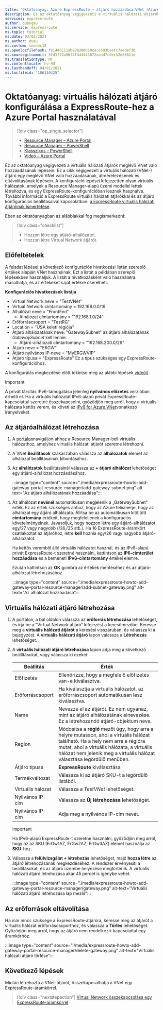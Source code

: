 ```yaml
---
title: 'Oktatóanyag: Azure ExpressRoute – átjáró hozzáadása VNet (Azure Portal)'
description: Ez az oktatóanyag végigvezeti a virtuális hálózati átjárók egy VNet való hozzáadásának lépésein a Azure Portal használatával.
services: expressroute
author: duongau
ms.service: expressroute
ms.topic: tutorial
ms.date: 03/03/2021
ms.author: duau
ms.custom: seodec18
ms.openlocfilehash: f81446111ab87b280d50caceb93beefc7aedef3b
ms.sourcegitcommit: 5fd1f72a96f4f343543072eadd7cdec52e86511e
ms.translationtype: MT
ms.contentlocale: hu-HU
ms.lasthandoff: 04/01/2021
ms.locfileid: "106110325"
---
```

# <a name="tutorial-configure-a-virtual-network-gateway-for-expressroute-using-the-azure-portal"></a>Oktatóanyag: virtuális hálózati átjáró konfigurálása a ExpressRoute-hez a Azure Portal használatával
> [!div class="op_single_selector"]
> * [Resource Manager – Azure Portal](expressroute-howto-add-gateway-portal-resource-manager.md)
> * [Resource Manager – PowerShell](expressroute-howto-add-gateway-resource-manager.md)
> * [Klasszikus – PowerShell](expressroute-howto-add-gateway-classic.md)
> * [Videó – Azure Portal](https://azure.microsoft.com/documentation/videos/azure-expressroute-how-to-create-a-vpn-gateway-for-your-virtual-network)
> 

Ez az oktatóanyag végigvezeti a virtuális hálózati átjárók meglévő VNet való hozzáadásának lépésein. Ez a cikk végigvezeti a virtuális hálózati (VNet-) átjáró egy meglévő VNet való hozzáadásának, átméretezésének és eltávolításának lépésein. A konfiguráció lépései kifejezetten olyan virtuális hálózatok, amelyek a Resource Manager-alapú üzemi modellel lettek létrehozva, és egy ExpressRoute-konfigurációban lesznek használva. További információ a ExpressRoute virtuális hálózati átjárókkal és az átjáró konfigurációs beállításaival kapcsolatban: [a ExpressRoute virtuális hálózati átjáróinak ismertetése](expressroute-about-virtual-network-gateways.md). 

Eben az oktatóanyagban az alábbiakkal fog megismerkedni:
> [!div class="checklist"]
> - Hozzon létre egy átjáró-alhálózatot.
> - Hozzon létre Virtual Network átjárót.

## <a name="prerequisites"></a>Előfeltételek

A feladat lépései a következő konfigurációs hivatkozási listán szereplő értékek alapján VNet használnak. Ezt a listát a példában szereplő lépésekben használjuk. A listát a hivatkozásként való használatra másolhatja, és az értékeket saját értékre cserélheti.

**Konfigurációs hivatkozások listája**

* Virtual Network neve = "TestVNet"
* Virtual Network címtartomány = 192.168.0.0/16
* Alhálózat neve = "FrontEnd" 
    * Alhálózat címtartomány = "192.168.1.0/24"
* Erőforráscsoport = "TestRG"
* Location = "USA keleti régiója"
* Átjáró alhálózatának neve: "GatewaySubnet" az átjáró alhálózatának *GatewaySubnet* kell lennie.
    * Átjáró-alhálózati címtartomány = "192.168.200.0/26"
* Átjáró neve = "ERGW"
* Átjáró nyilvános IP-neve = "MyERGWVIP"
* Átjáró típusa = "ExpressRoute" Ez a típus szükséges egy ExpressRoute-konfigurációhoz.

A konfigurálás megkezdése előtt tekintse meg az alábbi lépések [videóit](https://azure.microsoft.com/documentation/videos/azure-expressroute-how-to-create-a-vpn-gateway-for-your-virtual-network) .

> [!IMPORTANT]
> A privát társítás IPv6-támogatása jelenleg **nyilvános előzetes** verzióban érhető el. Ha a virtuális hálózatát IPv6-alapú privát ExpressRoute-kapcsolattal szeretné összekapcsolni, győződjön meg arról, hogy a virtuális hálózata kettős verem, és követi az [IPv6 for Azure VNet](../virtual-network/ipv6-overview.md)vonatkozó irányelveket.
> 
> 

## <a name="create-the-gateway-subnet"></a>Az átjáróalhálózat létrehozása

1. A [portálon](https://portal.azure.com)navigáljon ahhoz a Resource Manager-beli virtuális hálózathoz, amelyhez virtuális hálózati átjárót szeretne létrehozni.
1. A VNet **Beállítások** szakaszában válassza az **alhálózatok** elemet az alhálózat beállításainak kibontásához.
1. Az **alhálózatok** beállításainál válassza az **+ átjáró alhálózat** lehetőséget egy átjáró-alhálózat hozzáadásához. 
   
    :::image type="content" source="./media/expressroute-howto-add-gateway-portal-resource-manager/add-gateway-subnet.png" alt-text="Az átjáró alhálózatának hozzáadása":::

1. Az alhálózat **nevénél** automatikusan megjelenik a „GatewaySubnet” érték. Ez az érték szükséges ahhoz, hogy az Azure felismerje, hogy az alhálózat egy átjáró alhálózata. Állítsa be az automatikusan kitöltött **címtartomány** értékeit, hogy megfeleljenek a konfigurációs követelményeinek. Javasoljuk, hogy hozzon létre egy átjáró-alhálózatot egy/27 vagy nagyobb (/26,/25 stb.). Ha 16 ExpressRoute-áramkört csatlakoztat az átjáróhoz, létre **kell** hoznia egy/26 vagy nagyobb átjáró-alhálózatot.

    Ha kettős veremből álló virtuális hálózatot használ, és az IPv6-alapú privát ExpressRoute-t szeretné használni, kattintson az **IP6-címterület hozzáadása** és a bemeneti **IPv6-címtartomány** értékei elemre.

    Ezután kattintson az **OK** gombra az értékek mentéséhez és az átjáró-alhálózat létrehozásához.

    :::image type="content" source="./media/expressroute-howto-add-gateway-portal-resource-manager/add-subnet-gateway.png" alt-text="Az alhálózat hozzáadása":::

## <a name="create-the-virtual-network-gateway"></a>Virtuális hálózati átjáró létrehozása

1. A portálon, a bal oldalon válassza az **erőforrás létrehozása** lehetőséget, és írja be a "Virtual Network átjáró" kifejezést a keresőmezőbe. Keresse meg a **virtuális hálózati átjárót** a keresési visszáruban, és válassza ki a bejegyzést. A **virtuális hálózati átjáró** lapon válassza a **Létrehozás** lehetőséget.
1. A **virtuális hálózati átjáró létrehozása** lapon adja meg a következő beállításokat, vagy válassza ki ezeket:

    | Beállítás | Érték |
    | --------| ----- |
    | Előfizetés | Ellenőrizze, hogy a megfelelő előfizetés van-e kiválasztva. |
    | Erőforráscsoport | Ha kiválasztja a virtuális hálózatot, az erőforráscsoport automatikusan lesz kiválasztva. | 
    | Name | Nevezze el az átjárót. Ez nem ugyanaz, mint az átjáró alhálózatának elnevezése. Ez a létrehozandó átjáró-objektum neve.|
    | Region | Módosítsa a **régió** mezőt úgy, hogy arra a helyre mutasson, ahol a virtuális hálózat található. Ha a hely nem arra a régióra mutat, ahol a virtuális hálózata, a virtuális hálózat nem jelenik meg a virtuális hálózat választása legördülő menüben. |
    | Átjáró típusa | **ExpressRoute** kiválasztása|
    | Termékváltozat | Válassza ki az átjáró SKU-t a legördülő listából. |
    | Virtuális hálózat | Válassza a *TestVNet* lehetőséget. |
    | Nyilvános IP-cím | Válassza az **Új létrehozása** lehetőséget.|
    | Nyilvános IP-cím | Adja meg a nyilvános IP-cím nevét. |

    > [!IMPORTANT]
    > Ha IPv6-alapú ExpressRoute-t szeretne használni, győződjön meg arról, hogy az az SKU (ErGw1AZ, ErGw2AZ, ErGw3AZ) elemet használja az **SKU**-hoz.
    > 
    > 

1. Válassza a **felülvizsgálat + létrehozás** lehetőséget, majd **hozza létre** az átjáró létrehozásának megkezdéséhez. A rendszer érvényesíti a beállításokat, és az átjáró üzembe helyezése megtörténik. A virtuális hálózati átjáró létrehozása akár 45 percet is igénybe vehet.

    :::image type="content" source="./media/expressroute-howto-add-gateway-portal-resource-manager/gateway.png" alt-text="Virtuális hálózati átjáró létrehozása lap mezői":::

## <a name="clean-up-resources"></a>Az erőforrások eltávolítása

Ha már nincs szüksége a ExpressRoute-átjáróra, keresse meg az átjárót a virtuális hálózat erőforráscsoporthoz, és válassza a **Törlés** lehetőséget. Győződjön meg arról, hogy az átjáró nem rendelkezik kapcsolattal egy áramkörhöz.

:::image type="content" source="./media/expressroute-howto-add-gateway-portal-resource-manager/delete-gateway.png" alt-text="Virtuális hálózati átjáró törlése":::

## <a name="next-steps"></a>Következő lépések
Miután létrehozta a VNet-átjárót, összekapcsolhatja a VNet egy ExpressRoute-áramkörrel. 

> [!div class="nextstepaction"]
> [Virtual Network összekapcsolása egy ExpressRoute-áramkörrel](expressroute-howto-linkvnet-portal-resource-manager.md)
